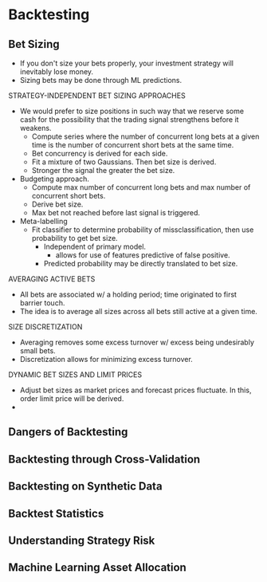 # Backtesting 

## Bet Sizing
 - If you don't size your bets properly, your investment strategy will inevitably lose money.
 - Sizing bets may be done through ML predictions.

STRATEGY-INDEPENDENT BET SIZING APPROACHES
- We would prefer to size positions in such way that we reserve some cash for the possibility that the trading signal strengthens before it weakens.
  - Compute series where the number of concurrent long bets at a given time is the number of concurrent short bets at the same time. 
  - Bet concurrency is derived for each side. 
  - Fit a mixture of two Gaussians. Then bet size is derived. 
  - Stronger the signal the greater the bet size. 
- Budgeting approach.
  - Compute max number of concurrent long bets and max number of concurrent short bets. 
  - Derive bet size. 
  - Max bet not reached before last signal is triggered. 
- Meta-labelling
  - Fit classifier to determine probability of missclassification, then use probability to get bet size.
    - Independent of primary model.
      - allows for use of features predictive of false positive.
    - Predicted probability may be directly translated to bet size. 
    
AVERAGING ACTIVE BETS
- All bets are associated w/ a holding period; time originated to first barrier touch. 
- The idea is to average all sizes across all bets still active at a given time. 

SIZE DISCRETIZATION
- Averaging removes some excess turnover w/ excess being undesirably small bets. 
- Discretization allows for minimizing excess turnover. 

DYNAMIC BET SIZES AND LIMIT PRICES
- Adjust bet sizes as market prices and forecast prices fluctuate. In this, order limit price will be derived.
- 

## Dangers of Backtesting

## Backtesting through Cross-Validation

## Backtesting on Synthetic Data

## Backtest Statistics

## Understanding Strategy Risk

## Machine Learning Asset Allocation

